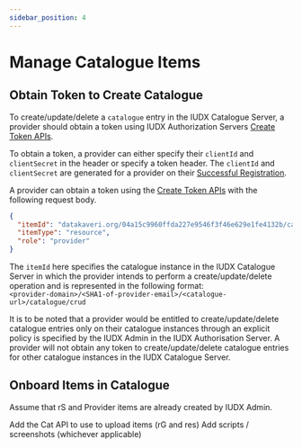 ```yaml
---
sidebar_position: 4
---
```

 
# Manage Catalogue Items

## Obtain Token to Create Catalogue
To create/update/delete a `catalogue` entry in the IUDX Catalogue Server, a provider should obtain a token using IUDX Authorization Servers [Create Token APIs](https://authorization.iudx.org.in/apis#operation/post-auth-v1-token).

To obtain a token, a provider can either specify their `clientId` and `clientSecret` in the header or specify a token header. The `clientId` and `clientSecret` are generated for a provider on their [Successful Registration](https://docs.iudx.org.in/docs/registration#successful-registration-and-client-id-client-secret).

A provider can obtain a token using the [Create Token APIs](https://authorization.iudx.org.in/apis#operation/post-auth-v1-token) with the following request body.
```json
{
  "itemId": "datakaveri.org/04a15c9960ffda227e9546f3f46e629e1fe4132b/catalogue.iudx.org.in/catalogue/crud",
  "itemType": "resource",
  "role": "provider"
}
```
The `itemId` here specifies the catalogue instance in the IUDX Catalogue Server in which the provider intends to perform a create/update/delete operation and is represented in the following format:<br/>
`<provider-domain>/<SHA1-of-provider-email>/<catalogue-url>/catalogue/crud`

It is to be noted that a provider would be entitled to create/update/delete catalogue entries only on their catalogue instances through an explicit policy is specified by the IUDX Admin in the IUDX Authorisation Server. A provider will not obtain any token to create/update/delete catalogue entries for other catalogue instances in the IUDX Catalogue Server.



## Onboard Items in Catalogue
Assume that rS and Provider items are already created by IUDX Admin. 

Add the Cat API to use to upload items (rG and res)
Add scripts / screenshots (whichever applicable)
